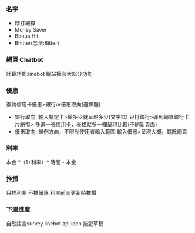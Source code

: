 ### 名字
* 精打細算
* Money Saver
* Bonus Hit
* Bhitter(念法:Bitter) 

### 網頁 Chatbot
計算功能:linebot
網站擁有大部分功能

### 優惠
查詢信用卡優惠>銀行or優惠取向(選擇題)
* 銀行取向:
輸入特定卡>輸多少就呈現多少(文字框)
只打銀行>導到網頁銀行卡片總攬>
多選一張信用卡，表格就多一欄呈現比較(不刷新頁面)
* 優惠取向:
舉例方向，不限制使用者輸入範圍
輸入優惠>呈現大概，其餘網頁

### 利率
本金 *（1+利率）^ 時間 - 本金

### 推播
只推利率 不推優惠
利率前三更新時推播

### 下週進度
自然語言survey
linebot api
icon 按鍵草稿

